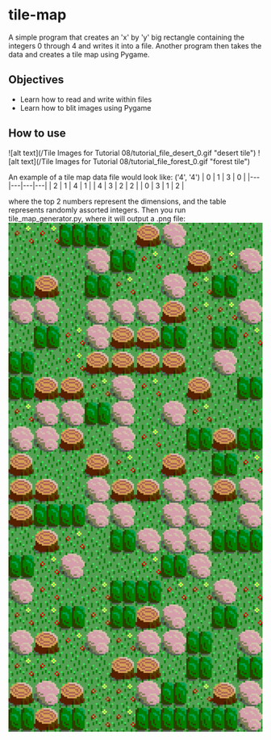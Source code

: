 # tile-map
A simple program that creates an 'x' by 'y' big rectangle containing the integers 0 through 4 and writes it into a file. Another program then takes the data and creates a tile map using Pygame. 

## Objectives
- Learn how to read and write within files
- Learn how to blit images using Pygame

## How to use
![alt text](/Tile Images for Tutorial 08/tutorial_file_desert_0.gif "desert tile")
![alt text](/Tile Images for Tutorial 08/tutorial_file_forest_0.gif "forest tile")

An example of a tile map data file would look like:
('4', '4')
| 0 | 1 | 3 | 0 |
|---|---|---|---|
| 2 | 1 | 4 | 1 |
| 4 | 3 | 2 | 2 |
| 0 | 3 | 1 | 2 |

where the top 2 numbers represent the dimensions, and the table represents randomly assorted integers. Then you run tile_map_generator.py, where it will output a .png file:
![alt text](tile_map.png)
